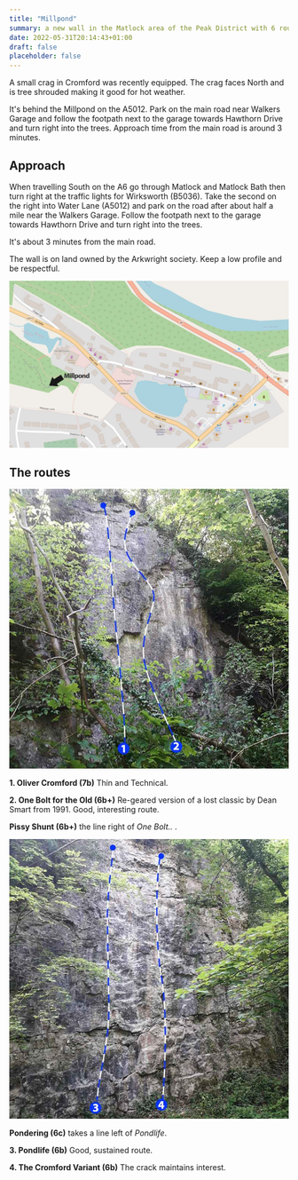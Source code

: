 ```yaml
---
title: "Millpond"
summary: a new wall in the Matlock area of the Peak District with 6 routes from 6b to 7b.
date: 2022-05-31T20:14:43+01:00
draft: false
placeholder: false
---
```



A small crag in Cromford was recently equipped. The crag faces North and is tree shrouded making it good for hot weather.

It's behind the Millpond on the A5012. Park on the main road near Walkers Garage and follow the footpath next to the garage towards Hawthorn Drive and turn right into the trees. Approach time from the main road is around 3 minutes.


## Approach

When travelling South on the A6 go through Matlock and Matlock Bath then turn right at the traffic lights for Wirksworth (B5036). Take the second on the right into Water Lane (A5012) and park on the road after about half a mile near the Walkers Garage. Follow the footpath next to the garage towards Hawthorn Drive and turn right into the trees. 

It's about 3 minutes from the main road.

The wall is on land owned by the Arkwright society. Keep a low profile and be respectful. 

![Map to Millpond](millpond-map.jpg)

## The routes

![Millpond topo 1](millpond-1.jpg)

**1. Oliver Cromford (7b)** Thin and Technical.

**2. One Bolt for the Old (6b+)** Re-geared version of a lost classic by Dean Smart from 1991. Good, interesting route.

**Pissy Shunt (6b+)** the line right of *One Bolt..* .

![Millpond topo 2](millpond-2.jpg)

**Pondering (6c)** takes a line left of *Pondlife*.

**3. Pondlife (6b)** Good, sustained route.

**4. The Cromford Variant (6b)** The crack maintains interest.